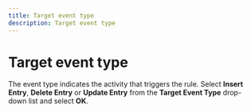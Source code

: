 ```yaml
---
title: Target event type
description: Target event type
---
```


# Target event type

The event type indicates the activity that triggers the rule. Select **Insert Entry**, **Delete Entry** or **Update Entry** from the **Target Event Type** drop-down list and select **OK**.
